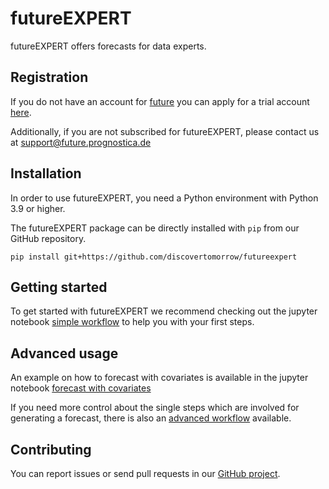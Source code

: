 # futureEXPERT

futureEXPERT offers forecasts for data experts.

## Registration

If you do not have an account for [future](https://future.prognostica.de) you can apply for a trial account [here](https://www.prognostica.de/de/future.html).

Additionally, if you are not subscribed for futureEXPERT, please contact us at support@future.prognostica.de

## Installation

In order to use futureEXPERT, you need a Python environment with Python 3.9 or higher.

The futureEXPERT package can be directly installed with `pip` from our GitHub repository.

```
pip install git+https://github.com/discovertomorrow/futureexpert
```

## Getting started

To get started with futureEXPERT we recommend checking out the jupyter notebook [simple workflow](notebooks/simple_workflow.ipynb) to help you with your first steps.

## Advanced usage

An example on how to forecast with covariates is available in the jupyter notebook [forecast with covariates](notebooks/forecast_with_covariates.ipynb)

If you need more control about the single steps which are involved for generating a forecast, there is also an [advanced workflow](notebooks/advanced_workflow.ipynb) available.

## Contributing

You can report issues or send pull requests in our [GitHub project](https://github.com/discovertomorrow/futureexpert).

